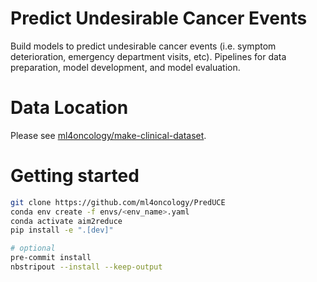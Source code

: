 # Predict Undesirable Cancer Events

Build models to predict undesirable cancer events (i.e. symptom deterioration, emergency department visits, etc).
Pipelines for data preparation, model development, and model evaluation. 

# Data Location
Please see [ml4oncology/make-clinical-dataset](https://github.com/ml4oncology/make-clinical-dataset).

# Getting started
```bash
git clone https://github.com/ml4oncology/PredUCE
conda env create -f envs/<env_name>.yaml
conda activate aim2reduce
pip install -e ".[dev]"

# optional
pre-commit install
nbstripout --install --keep-output
```